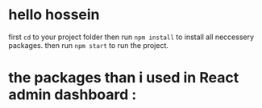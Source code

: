 # hello hossein

first `cd` to your project folder then run `npm install` to install all neccessery packages. then run `npm start` to run the project.

# the packages than i used in React admin dashboard :
